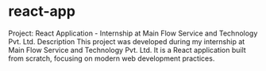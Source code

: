 # react-app
Project: React Application - Internship at Main Flow Service and Technology Pvt. Ltd. Description This project was developed during my internship at Main Flow Service and Technology Pvt. Ltd. It is a React application built from scratch, focusing on modern web development practices. 
